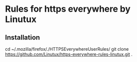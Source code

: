 Rules for https everywhere by Linutux
=====================================

Installation
------------
cd ~/.mozilla/firefox/<id>.<name>/HTTPSEverywhereUserRules/
git clone https://github.com/Linutux/https-everywhere-rules-linutux.git .

